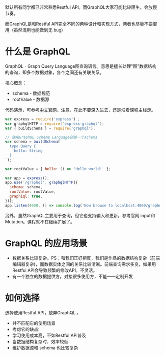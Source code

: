 默认所有同学都已非常熟悉Restful APl。而GraphQL大家可能比较陌生，会放慢节奏。

而GraphQL是和Restful API完全不同的两种设计和实现方式，两者也尽量不要混用（虽然混用也能做到无 bug)

# 什么是 GraphQL

GraphQL - Graph Query Language图查询语言。意思是擅长处理"图"数据结构的查询，即多个数据对象，各个之间还有关联关系。



核心概念：

- schema - 数据规范
- rootValue - 数据源

代码演示，可参考[中文官网](https://graphql.cn/graphql-js/)。注意，在此不要深入进去，还是沿着课程主线走。

```javascript
var express = require('express') ;
var graphqlHTTP = require('express-graphql');
var { buildSchema } = require('graphql');

// 使用GraphQL Schema Language创建一个schema
var schema = buildSchema(`
  type Query {
    hello: String
  }
`);

var rootValue = { hello: () => 'Hello world!' };
 
var app = express();
app.use('/graphql', graphqlHTTP({
  schema: schema,
  rootValue: rootValue,
  graphiql: true,
}));
app.listen(4000, () => console.log('Now browse to localhost:4000/graphql'));
```

另外，虽然GraphQL主要用于查询，但它也支持输入和更新，参考官网 input和Mutation。课程就不在继续扩展了。

# GraphQL 的应用场景

- 数据关系比较复杂。PS︰和我们正好相反，我们是作品的数据结构复杂（前端编辑器复杂)，而数据实体之间的关系比较清晰。前端查询需求多变，如果用Restful API会导致频繁的修改API，不灵活。
- 有一个独立的数据提供方，对接很多使用方，不能——定制开发

# 如何选择

选择使用Restful API，放弃GraphQL 。

- 并不匹配它的使用场景
- 考虑它的缺点∶
- 学习使用成本高，不如Restful API普及
- 当数据结构复杂时，效率较低
- 维护数据源和 schema 也比较复杂
